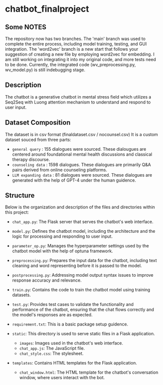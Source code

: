 # chatbot_finalproject
## Some NOTES

The repository now has two branches. The 'main' branch was used to complete the entire process, including model training, testing, and GUI integration. The 'word2vec' branch is a new start that follows your suggestion of creating a new file by employing word2vec for embedding. I am still working on integrating it into my original code, and more tests need to be done. 
Currently, the integrated code (wv_preprocessing.py, wv_model.py) is still indebugging stage.

## Description

The chatbot is a generative chatbot in mental stress field which utilizes a Seq2Seq with Luong attention mechanism to understand and respond to user input. 

## Dataset Composition

The dataset is in csv format (finaldataset.csv / nocounsel.csv)
It is a custom dataset souced from three parts:
- `general query` :  155 dialogues were sourced. These dialougues are centered around foundational mental health discussions and classical therapy discourse.
- `counseling data` :   1598 dialogues. These dialogues are primarily Q&A pairs derived from online counseling platforms.
- `LLM expanding data` :  81 dialogues were sourced. These dialogues are generated with the help of GPT-4 under the human guidence.

## Structure

Below is the organization and description of the files and directories within this project:

- `chat_app.py`: The Flask server that serves the chatbot's web interface.

- `model.py`: Defines the chatbot model, including the architecture and the logic for processing and responding to user input.

- `parameter_op.py`: Manages the hyperparameter settings used by the chatbot model with the help of optuna framework.
  
- `preprocessing.py`: Prepares the input data for the chatbot, including text cleaning and word representing before it is passed to the model.

- `postprocessing.py`: Addressing model output syntax issues to improve response accuracy and relevance.

- `train.py`: Contains the code to train the chatbot model using training datasets.

- `test.py`: Provides test cases to validate the functionality and performance of the chatbot, ensuring that the chat flows correctly and the model's responses are as expected.

- `requirement.txt`: This is a basic package setup guidence.

- `static`: This directory is used to serve static files in a Flask application.
  - `images`: Images used in the chatbot's web interface.
  - `chat_app.js`: The JavaScript file.
  - `chat_style.css`: The stylesheet.

- `templates`: Contains HTML templates for the Flask application.
  - `chat_window.html`: The HTML template for the chatbot's conversation window, where users interact with the bot.




  

